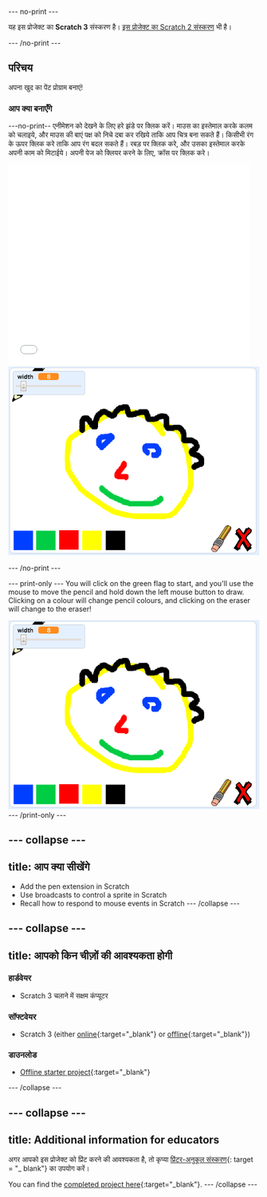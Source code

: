 \--- no-print \---

यह इस प्रोजेक्ट का **Scratch 3** संस्करण है। [इस प्रोजेक्ट का Scratch 2 संस्करण](https://projects.raspberrypi.org/en/projects/paint-box-scratch2) भी है।

\--- /no-print \---

## परिचय

अपना खुद का पेंट प्रोग्राम बनाएं!

### आप क्या बनाएँगे

\---no-print-- एनीमेशन को देखने के लिए हरे झंडे पर क्लिक करें। माउस का इस्तेमाल करके कलम को चलाइये, और माउस की बाएं पक्ष को निचे दबा कर रखिये ताकि आप चित्र बना सकते हैं। किसीभी रंग के ऊपर क्लिक करे ताकि आप रंग बदल सकते हैं। रबड़ पर क्लिक करे, और उसका इस्तेमाल करके अपनी काम को मिटाईये। अपनी पेज को क्लियर करने के लिए, क्रॉस पर क्लिक करे।

<div class="scratch-preview">
  <iframe allowtransparency="true" width="485" height="402" src="//scratch.mit.edu/projects/embed/267243161/?autostart=false" frameborder="0" scrolling="no"></iframe>
  <img src="images/showcase.png">
</div>

\--- /no-print \---

\--- print-only \--- You will click on the green flag to start, and you'll use the mouse to move the pencil and hold down the left mouse button to draw. Clicking on a colour will change pencil colours, and clicking on the eraser will change to the eraser!

![शोकेस](images/showcase.png) \--- /print-only \---

## \--- collapse \---

## title: आप क्या सीखेंगे

+ Add the pen extension in Scratch
+ Use broadcasts to control a sprite in Scratch
+ Recall how to respond to mouse events in Scratch \--- /collapse \---

## \--- collapse \---

## title: आपको किन चीज़ों की आवश्यकता होगी

### हार्डवेयर

+ Scratch 3 चलाने में सक्षम कंप्यूटर

### सॉफ्टवेयर

+ Scratch 3 (either [online](http://rpf.io/scratchon){:target="_blank"} or [offline](http://rpf.io/scratchoff){:target="_blank"})

### डाउनलोड

+ [Offline starter project](http://rpf.io/p/en/paint-box-go){:target="_blank"}

\--- /collapse \---

## \--- collapse \---

## title: Additional information for educators

अगर आपको इस प्रोजेक्ट को प्रिंट करने की आवश्यकता है, तो कृप्या [प्रिंटर-अनुकूल संस्करण](https://projects.raspberrypi.org/en/projects/paint-box/print){: target = "_ blank"} का उपयोग करें।

You can find the [completed project here](http://rpf.io/p/en/paint-box-get){:target="_blank"}. \--- /collapse \---